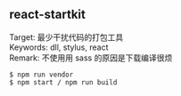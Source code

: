 ## react-startkit
Target: 最少干扰代码的打包工具  
Keywords: dll, stylus, react  
Remark: 不使用用 sass 的原因是下载编译很烦

```
$ npm run vendor
$ npm start / npm run build
```
